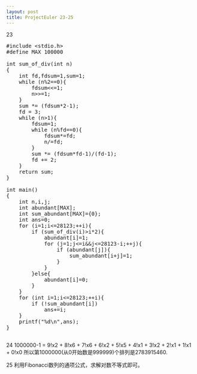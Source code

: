 ```yaml
---
layout: post
title: ProjectEuler 23-25
---
```

23  
<pre class="prettyprint">
#include &lt;stdio.h&gt;
#define MAX 100000

int sum_of_div(int n)
{
	int fd,fdsum=1,sum=1;
	while (n%2==0){
		fdsum<<=1;
		n>>=1;
	}
	sum *= (fdsum*2-1);
	fd = 3;
	while (n>1){
		fdsum=1;
		while (n%fd==0){
			fdsum*=fd;
			n/=fd;
		}
		sum *= (fdsum*fd-1)/(fd-1);
		fd += 2;
	}
	return sum;
}

int main()
{
	int n,i,j;
	int abundant[MAX];
	int sum_abundant[MAX]={0};
	int ans=0;
	for (i=1;i<=28123;++i){
		if (sum_of_div(i)>i*2){
			abundant[i]=1;
			for (j=1;j<=i&&j<=28123-i;++j){
				if (abundant[j]){
					sum_abundant[i+j]=1;
				}
			}
		}else{
			abundant[i]=0;
		}
	}
	for (int i=1;i<=28123;++i){
		if (!sum_abundant[i])
			ans+=i;
	}
	printf("%d\n",ans);
}

</pre>

24
1000000-1 = 9!x2 + 8!x6 + 7!x6 + 6!x2 + 5!x5 + 4!x1 + 3!x2 + 2!x1 + 1!x1 + 0!x0
所以第1000000(从0开始数是999999)个排列是2783915460.

25
利用Fibonacci数列的通项公式，求解对数不等式即可。

